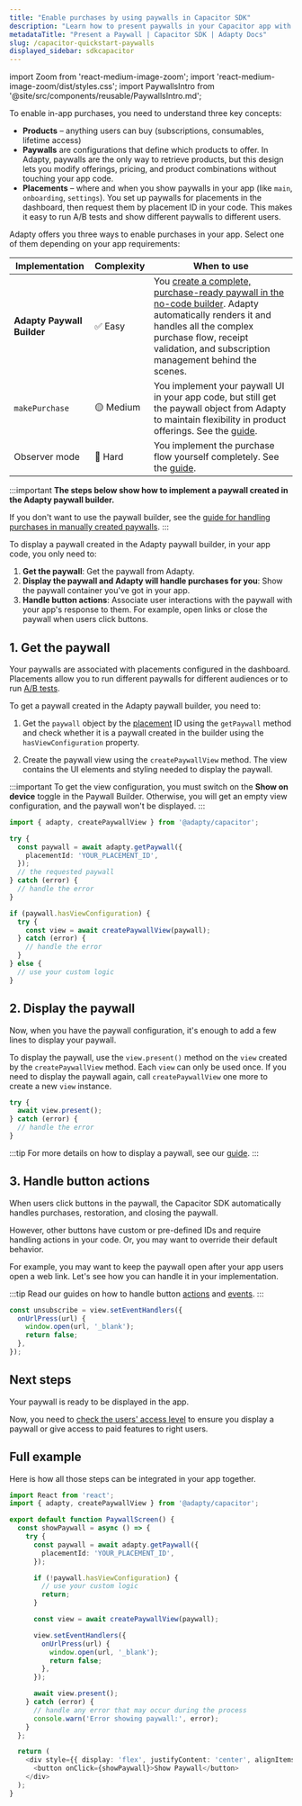 ```yaml
---
title: "Enable purchases by using paywalls in Capacitor SDK"
description: "Learn how to present paywalls in your Capacitor app with Adapty SDK."
metadataTitle: "Present a Paywall | Capacitor SDK | Adapty Docs"
slug: /capacitor-quickstart-paywalls
displayed_sidebar: sdkcapacitor
---
```


import Zoom from 'react-medium-image-zoom';
import 'react-medium-image-zoom/dist/styles.css';
import PaywallsIntro from '@site/src/components/reusable/PaywallsIntro.md';

To enable in-app purchases, you need to understand three key concepts:

- **Products** – anything users can buy (subscriptions, consumables, lifetime access)
- **Paywalls** are configurations that define which products to offer. In Adapty, paywalls are the only way to retrieve products, but this design lets you modify offerings, pricing, and product combinations without touching your app code.
- **Placements** – where and when you show paywalls in your app (like `main`, `onboarding`, `settings`). You set up paywalls for placements in the dashboard, then request them by placement ID in your code. This makes it easy to run A/B tests and show different paywalls to different users.

Adapty offers you three ways to enable purchases in your app. Select one of them depending on your app requirements:

| Implementation             | Complexity | When to use                                                                                                                                                                                                                                |
|----------------------------|------------|--------------------------------------------------------------------------------------------------------------------------------------------------------------------------------------------------------------------------------------------|
| **Adapty Paywall Builder** | ✅ Easy     | You [create a complete, purchase-ready paywall in the no-code builder](quickstart-paywalls). Adapty automatically renders it and handles all the complex purchase flow, receipt validation, and subscription management behind the scenes. |
| `makePurchase`             | 🟡 Medium  | You implement your paywall UI in your app code, but still get the paywall object from Adapty to maintain flexibility in product offerings. See the [guide](capacitor-making-purchases).                                                                                       |
| Observer mode              | 🔴 Hard    | You implement the purchase flow yourself completely. See the [guide](implement-observer-mode-capacitor).                                                                                                                                |

:::important
**The steps below show how to implement a paywall created in the Adapty paywall builder.**

If you don't want to use the paywall builder, see the [guide for handling purchases in manually created paywalls](capacitor-making-purchases.md).
:::

To display a paywall created in the Adapty paywall builder, in your app code, you only need to:

1. **Get the paywall**: Get the paywall from Adapty.
2. **Display the paywall and Adapty will handle purchases for you**: Show the paywall container you've got in your app.
3. **Handle button actions**: Associate user interactions with the paywall with your app's response to them. For example, open links or close the paywall when users click buttons.

## 1. Get the paywall

Your paywalls are associated with placements configured in the dashboard. Placements allow you to run different paywalls for different audiences or to run [A/B tests](ab-tests.md).

To get a paywall created in the Adapty paywall builder, you need to:

1. Get the `paywall` object by the [placement](placements.md) ID using the `getPaywall` method and check whether it is a paywall created in the builder using the `hasViewConfiguration` property.

2. Create the paywall view using the `createPaywallView` method. The view contains the UI elements and styling needed to display the paywall.

:::important
To get the view configuration, you must switch on the **Show on device** toggle in the Paywall Builder. Otherwise, you will get an empty view configuration, and the paywall won't be displayed.
:::

```typescript showLineNumbers title="Capacitor"
import { adapty, createPaywallView } from '@adapty/capacitor';

try {
  const paywall = await adapty.getPaywall({
    placementId: 'YOUR_PLACEMENT_ID',
  });
  // the requested paywall
} catch (error) {
  // handle the error
}

if (paywall.hasViewConfiguration) {
  try {
    const view = await createPaywallView(paywall);
  } catch (error) {
    // handle the error
  }
} else {
  // use your custom logic
}
```

## 2. Display the paywall

Now, when you have the paywall configuration, it's enough to add a few lines to display your paywall.

To display the paywall, use the `view.present()` method on the `view` created by the `createPaywallView` method. Each `view` can only be used once. If you need to display the paywall again, call `createPaywallView` one more to create a new `view` instance.

```typescript showLineNumbers title="Capacitor"
try {
  await view.present();
} catch (error) {
  // handle the error
}
```

:::tip
For more details on how to display a paywall, see our [guide](capacitor-present-paywalls.md).
:::

## 3. Handle button actions

When users click buttons in the paywall, the Capacitor SDK automatically handles purchases, restoration, and closing the paywall.

However, other buttons have custom or pre-defined IDs and require handling actions in your code. Or, you may want to override their default behavior.

For example, you may want to keep the paywall open after your app users open a web link. Let's see how you can handle it in your implementation.

:::tip
Read our guides on how to handle button [actions](capacitor-handle-paywall-actions.md) and [events](capacitor-handling-events.md).
:::

```typescript showLineNumbers title="Capacitor"
const unsubscribe = view.setEventHandlers({
  onUrlPress(url) {
    window.open(url, '_blank');
    return false;
  },
});
```

## Next steps

Your paywall is ready to be displayed in the app.

Now, you need to [check the users' access level](capacitor-check-subscription-status.md) to ensure you display a paywall or give access to paid features to right users.

## Full example

Here is how all those steps can be integrated in your app together.

```typescript showLineNumbers title="Capacitor"
import React from 'react';
import { adapty, createPaywallView } from '@adapty/capacitor';

export default function PaywallScreen() {
  const showPaywall = async () => {
    try {
      const paywall = await adapty.getPaywall({
        placementId: 'YOUR_PLACEMENT_ID',
      });

      if (!paywall.hasViewConfiguration) {
        // use your custom logic
        return;
      }

      const view = await createPaywallView(paywall);

      view.setEventHandlers({
        onUrlPress(url) {
          window.open(url, '_blank');
          return false;
        },
      });

      await view.present();
    } catch (error) {
      // handle any error that may occur during the process
      console.warn('Error showing paywall:', error);
    }
  };

  return (
    <div style={{ display: 'flex', justifyContent: 'center', alignItems: 'center', height: '100vh' }}>
      <button onClick={showPaywall}>Show Paywall</button>
    </div>
  );
}
```